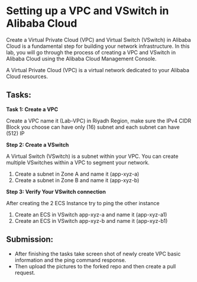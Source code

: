 # Setting up a VPC and VSwitch in Alibaba Cloud

Create a Virtual Private Cloud (VPC) and Virtual Switch (VSwitch) in Alibaba Cloud is a fundamental step for building your network infrastructure. In this lab, you will go through the process of creating a VPC and VSwitch in Alibaba Cloud using the Alibaba Cloud Management Console.

A Virtual Private Cloud (VPC) is a virtual network dedicated to your Alibaba Cloud resources.


## Tasks:

**Task 1: Create a VPC**

Create a VPC name it (Lab-VPC) in Riyadh Region, make sure the IPv4 CIDR Block you choose can have only (16) subnet and each subnet can have (512) IP

**Step 2: Create a VSwitch**

A Virtual Switch (VSwitch) is a subnet within your VPC. You can create multiple VSwitches within a VPC to segment your network.

1. Create a subnet in Zone A and name it (app-xyz-a)
2. Create a subnet in Zone B and name it (app-xyz-b)

**Step 3: Verify Your VSwitch connection**

After creating the 2 ECS Instance  try to ping the other instance 

1. Create an ECS in VSwitch app-xyz-a and name it (app-xyz-a1)
2. Create an ECS in VSwitch app-xyz-b and name it (app-xyz-b1)

## Submission:

- After finishing the tasks take screen shot of newly create VPC basic information and  the ping command response.
- Then upload the pictures to the forked repo and then create a pull request.
